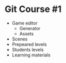 # Git Course #1

- Game editor
    - Generator
    - Assets
- Scenes
- Prepeared levels
- Students levels
- Learning materials